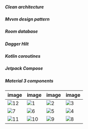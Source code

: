 ##### Clean architecture
##### Mvvm design pattern
##### Room database
##### Dagger Hilt
##### Kotlin coroutines
##### Jetpack Compose
##### Material 3 components

| image              | image               | image              | image               |
| ---------------------- | ---------------------- | ---------------------- | ---------------------- |
| ![12](https://github.com/serkan-y38/Android-ContinuousGoals/assets/96957200/ff9a3c62-e854-4fac-848f-66cd03c42b36) |  ![1](https://github.com/serkan-y38/Android-ContinuousGoals/assets/96957200/dfaa8744-9bd9-4d34-8633-ddaac5449ccc) |  ![2](https://github.com/serkan-y38/Android-ContinuousGoals/assets/96957200/f9f3e32e-f1a0-4ee7-8f21-f932adf994f5) |  ![3](https://github.com/serkan-y38/Android-ContinuousGoals/assets/96957200/ef8cdb54-fb0b-41e4-a93d-678b95b56fdd) | 
| ![7](https://github.com/serkan-y38/Android-ContinuousGoals/assets/96957200/d93f6cb2-dd3e-4f6e-8375-f4a2d0bd1678) |  ![6](https://github.com/serkan-y38/Android-ContinuousGoals/assets/96957200/2b550be6-a475-47c2-925a-bce1e5b7a0af) |  ![5](https://github.com/serkan-y38/Android-ContinuousGoals/assets/96957200/edd62dc6-f477-4c60-9f10-1a5ac226e9f5) |  ![4](https://github.com/serkan-y38/Android-ContinuousGoals/assets/96957200/523e082e-d56e-44c8-98b5-81227edbd217) | 
| ![11](https://github.com/serkan-y38/Android-ContinuousGoals/assets/96957200/1580b7bf-f762-4499-ab35-17c7cabde10e) |  ![10](https://github.com/serkan-y38/Android-ContinuousGoals/assets/96957200/c9fcd8db-ed50-421d-910c-857b145f6ed2) |  ![9](https://github.com/serkan-y38/Android-ContinuousGoals/assets/96957200/a9e1d356-d1ee-4a4a-9b83-a13da3e5ba93) |  ![8](https://github.com/serkan-y38/Android-ContinuousGoals/assets/96957200/530046c0-b491-44a3-8fab-50174d44e249) | 

